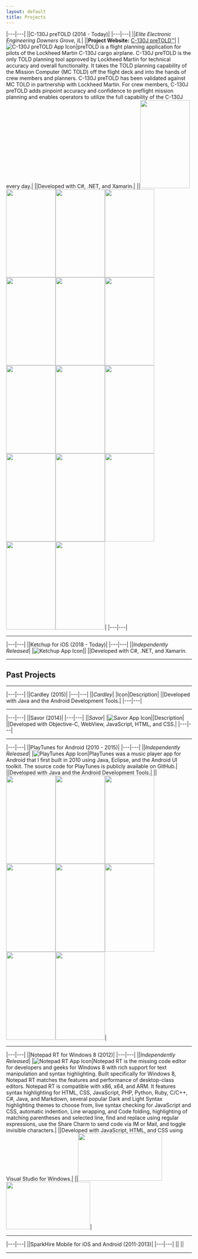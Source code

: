 ```yaml
---
layout: default
title: Projects
---
```



|---|---|
||C-130J preTOLD (2014 - Today)|
|---|---|
||_Elite Electronic Engineering Downers Grove, IL_|
||__Project Website:__ [C-130J preTOLD™](https://www.elitetest.com/engineering-services/aviation-software-services/c-130-pretold)|
|![C-130J preTOLD App Icon](/assets/images/projects/pretold/pretold-app-icon-96.png)|preTOLD is a flight planning application for pilots of the Lockheed Martin C-130J cargo airplane. C-130J preTOLD is the only TOLD planning tool approved by Lockheed Martin for technical accuracy and overall functionality. It takes the TOLD planning capability of the Mission Computer (MC TOLD) off the flight deck and into the hands of crew members and planners. C-130J preTOLD has been validated against MC TOLD in partnership with Lockheed Martin. For crew members, C-130J preTOLD adds pinpoint accuracy and confidence to preflight mission planning and enables operators to utilize the full capability of the C-130J every day.|
||Developed with C#, .NET, and Xamarin.|
||<img src="/assets/images/projects/pretold/screenshot-port-1.png" alt="" class="img-thumbnail" style="width: 134px; height:238px;"><img src="/assets/images/projects/pretold/screenshot-port-1.png" alt="" class="img-thumbnail" style="width: 134px; height:238px;"><img src="/assets/images/projects/pretold/screenshot-port-1.png" alt="" class="img-thumbnail" style="width: 134px; height:238px;"><img src="/assets/images/projects/pretold/screenshot-port-1.png" alt="" class="img-thumbnail" style="width: 134px; height:238px;"><img src="/assets/images/projects/pretold/screenshot-port-1.png" alt="" class="img-thumbnail" style="width: 134px; height:238px;"><img src="/assets/images/projects/pretold/screenshot-port-1.png" alt="" class="img-thumbnail" style="width: 134px; height:238px;"><img src="/assets/images/projects/pretold/screenshot-port-1.png" alt="" class="img-thumbnail" style="width: 134px; height:238px;"><img src="/assets/images/projects/pretold/screenshot-port-1.png" alt="" class="img-thumbnail" style="width: 134px; height:238px;"><img src="/assets/images/projects/pretold/screenshot-port-1.png" alt="" class="img-thumbnail" style="width: 134px; height:238px;"><img src="/assets/images/projects/pretold/screenshot-port-1.png" alt="" class="img-thumbnail" style="width: 134px; height:238px;"><img src="/assets/images/projects/pretold/screenshot-port-1.png" alt="" class="img-thumbnail" style="width: 134px; height:238px;"><img src="/assets/images/projects/pretold/screenshot-port-1.png" alt="" class="img-thumbnail" style="width: 134px; height:238px;"><img src="/assets/images/projects/pretold/screenshot-port-1.png" alt="" class="img-thumbnail" style="width: 134px; height:238px;"><img src="/assets/images/projects/pretold/screenshot-port-1.png" alt="" class="img-thumbnail" style="width: 134px; height:238px;"><img src="/assets/images/projects/pretold/screenshot-port-1.png" alt="" class="img-thumbnail" style="width: 134px; height:238px;">|
|---|---|

---

|---|---|
||Ketchup for iOS (2018 - Today)|
|---|---|
||_Independently Released_|
|![Ketchup App Icon](/assets/images/projects/ketchup/ketchup-app-icon-96.png)||
||Developed with C#, .NET, and Xamarin.

---

## Past Projects

---

|---|---|
||Cardley (2015)|
|---|---|
||_Cardley_|
|Icon|Description|
||Developed with Java and the Android Development Tools.|
|---|---|

---

|---|---|
||Savor (2014)|
|---|---|
||_Savor_|
|![Savor App Icon](/assets/images/projects/savor-app-icon-96.png)||Description|
||Developed with Objective-C, WebView, JavaScript, HTML, and CSS.|
|---|---|

---

|---|---|
||PlayTunes for Android (2010 - 2015)|
|---|---|
||_Independently Released_|
|![PlayTunes App Icon](/assets/images/projects/playtunes/playtunes3-app-icon-96.png)|PlayTunes was a music player app for Android that I first built in 2010 using Java, Eclipse, and the Android UI toolkit. The source code for PlayTunes is publicly available on GitHub.|
||Developed with Java and the Android Development Tools.|
||<img src="/assets/images/projects/playtunes/screenshot-1.png" alt="" class="img-thumbnail" style="width: 134px; height:238px;"><img src="/assets/images/projects/playtunes/screenshot-2.png" alt="" class="img-thumbnail" style="width: 134px; height:238px;"><img src="/assets/images/projects/playtunes/screenshot-3.png" alt="" class="img-thumbnail" style="width: 134px; height:238px;"><img src="/assets/images/projects/playtunes/screenshot-4.png" alt="" class="img-thumbnail" style="width: 134px; height:238px;"><img src="/assets/images/projects/playtunes/screenshot-5.png" alt="" class="img-thumbnail" style="width: 134px; height:238px;"><img src="/assets/images/projects/playtunes/screenshot-6.png" alt="" class="img-thumbnail" style="width: 134px; height:238px;"><img src="/assets/images/projects/playtunes/screenshot-7.png" alt="" class="img-thumbnail" style="width: 134px; height:238px;"><img src="/assets/images/projects/playtunes/screenshot-8.png" alt="" class="img-thumbnail" style="width: 134px; height:238px;">|

---

|---|---|
||Notepad RT for Windows 8 (2012)|
|---|---|
||_Independently Released_|
|![Notepad RT App Icon](/assets/images/projects/notepadrt/notepadrt-app-icon-96.png)|Notepad RT is the missing code editor for developers and geeks for Windows 8 with rich support for text manipulation and syntax highlighting. Built specifically for Windows 8, Notepad RT matches the features and performance of desktop-class editors. Notepad RT is compatible with x86, x64, and ARM. It features syntax highlighting for HTML, CSS, JavaScript, PHP, Python, Ruby, C/C++, C#, Java, and Markdown, several popular Dark and Light Syntax highlighting themes to choose from, live syntax checking for JavaScript and CSS, automatic indention, Line wrapping, and Code folding, highlighting of matching parentheses and selected line, find and replace using regular expressions, use the Share Charm to send code via IM or Mail, and toggle invisible characters.|
||Developed with JavaScript, HTML, and CSS using Visual Studio for Windows.|
||<img src="/assets/images/projects/notepadrt/notepadrt-screenshot1.jpg" alt="" class="img-thumbnail" style="width: 228px; height: 128px;"><img src="/assets/images/projects/notepadrt/notepadrt-screenshot2.jpg" alt="" class="img-thumbnail" style="width: 228px; height: 128px;">|

---

|---|---|
||SparkHire Mobile for iOS and Android (2011-2013)|
|---|---|
||
||

---

